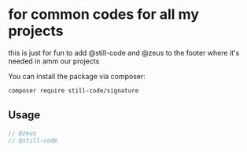 # for common codes for all my projects

this is just for fun to add @still-code and @zeus to the footer where it's needed in amm our projects


You can install the package via composer:

```bash
composer require still-code/signature
```

## Usage

```php
// @zeus
// @still-code
```
